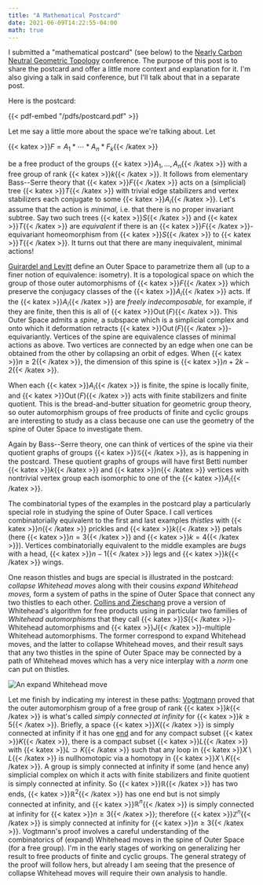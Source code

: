 ```yaml
---
title: "A Mathematical Postcard"
date: 2021-06-09T14:22:55-04:00
math: true
---
```


I submitted a "mathematical postcard" (see below)
to the [Nearly Carbon Neutral Geometric Topology][NCNGT] conference.
The purpose of this post is to share the postcard
and offer a little more context and explanation for it.
I'm also giving a talk in said conference,
but I'll talk about that in a separate post.

Here is the postcard:

{{< pdf-embed "/pdfs/postcard.pdf" >}}

Let me say a little more about the space we're talking about.
Let

{{< katex >}}$F = A_1*\dotsb*A_n*F_k${{< /katex >}}

be a free product of the groups {{< katex >}}$A_1,\dotsc,A_n${{< /katex >}} with a free group of rank {{< katex >}}$k${{< /katex >}}.
It follows from elementary Bass--Serre theory
that {{< katex >}}$F${{< /katex >}} acts on a (simplicial) tree {{< katex >}}$T${{< /katex >}} with trivial edge stabilizers
and vertex stabilizers each conjugate to some {{< katex >}}$A_i${{< /katex >}}.
Let's assume that the action is *minimal,* i.e. that there is no proper invariant subtree.
Say two such trees {{< katex >}}$S${{< /katex >}} and {{< katex >}}$T${{< /katex >}} are *equivalent* if there is an {{< katex >}}$F${{< /katex >}}-equivariant homeomorphism from {{< katex >}}$S${{< /katex >}} to {{< katex >}}$T${{< /katex >}}.
It turns out that there are many inequivalent, minimal actions!

[Guirardel and Levitt][GuirardelLevitt] define an Outer Space to parametrize them all
(up to a finer notion of equivalence: isometry).
It is a topological space on which the group of those outer automorphisms of {{< katex >}}$F${{< /katex >}}
which preserve the conjugacy classes of the {{< katex >}}$A_i${{< /katex >}} acts.
If the {{< katex >}}$A_i${{< /katex >}} are *freely indecomposable,* for example, if they are finite,
then this is all of {{< katex >}}$\operatorname{Out}(F)${{< /katex >}}.
This Outer Space admits a *spine,*
a subspace which is a simplicial complex
and onto which it deformation retracts {{< katex >}}$\operatorname{Out}(F)${{< /katex >}}-equivariantly.
Vertices of the spine are equivalence classes of minimal actions as above.
Two vertices are connected by an edge when one can be obtained from the other by collapsing an orbit of edges.
When {{< katex >}}$n \ge 2${{< /katex >}}, the dimension of this spine is {{< katex >}}$n + 2k - 2${{< /katex >}}.

When each {{< katex >}}$A_i${{< /katex >}} is finite, the spine is locally finite,
and {{< katex >}}$\operatorname{Out}(F)${{< /katex >}} acts with finite stabilizers and finite quotient.
This is the bread-and-butter situation for geometric group theory,
so outer automorphism groups of free products of finite and cyclic groups are interesting to study as a class
because one can use the geometry of the spine of Outer Space to investigate them.

Again by Bass--Serre theory, one can think of vertices of the spine
via their quotient graphs of groups {{< katex >}}$\mathcal{G}${{< /katex >}},
as is happening in the postcard.
These quotient graphs of groups will have first Betti number {{< katex >}}$k${{< /katex >}}
and {{< katex >}}$n${{< /katex >}} vertices with nontrivial vertex group each isomorphic to one of the {{< katex >}}$A_i${{< /katex >}}.

The combinatorial types of the examples in the postcard play a particularly special role
in studying the spine of Outer Space.
I call vertices combinatorially equivalent to the first and last examples *thistles*
with {{< katex >}}$n${{< /katex >}} prickles and {{< katex >}}$k${{< /katex >}} petals (here {{< katex >}}$n = 3${{< /katex >}} and {{< katex >}}$k = 4${{< /katex >}}).
Vertices combinatorially equivalent to the middle examples are *bugs*
with a head, {{< katex >}}$n-1${{< /katex >}} legs and {{< katex >}}$k${{< /katex >}} wings.

One reason thistles and bugs are special is illustrated in the postcard:
*collapse Whitehead moves* along with their cousins *expand Whitehead moves,*
form a system of paths in the spine of Outer Space that connect any two thistles to each other.
[Collins and Zieschang][CollinsZieschang] prove a version of Whitehead's algorithm for free products
using in particular two families of *Whitehead automorphisms* that they call {{< katex >}}$S${{< /katex >}}-Whitehead automorphisms
and {{< katex >}}$J${{< /katex >}}-multiple Whitehead automorphisms.
The former correspond to expand Whitehead moves, and the latter to collapse Whitehead moves,
and their result says that any two thistles in the spine of Outer Space may be connected by a path of Whitehead moves
which has a very nice interplay with a *norm* one can put on thistles.

![An expand Whitehead move](/img/expandWhitehead.png)

Let me finish by indicating my interest in these paths:
[Vogtmann][Vogtmann] proved that the outer automorphism group of a free group of rank {{< katex >}}$k${{< /katex >}}
is what's called *simply connected at infinity* for {{< katex >}}$k \ge 5${{< /katex >}}.
Briefly, a space {{< katex >}}$X${{< /katex >}} is simply connected at infinity if it has one [end][ends] 
and for any compact subset {{< katex >}}$K${{< /katex >}},
there is a compact subset {{< katex >}}$L${{< /katex >}} with {{< katex >}}$L \supset K${{< /katex >}} such that
any loop in {{< katex >}}$X\setminus L${{< /katex >}} is nullhomotopic via a homotopy in {{< katex >}}$X\setminus K${{< /katex >}}.
A group is simply connected at infinity if some (and hence any) simplicial complex
on which it acts with finite stabilizers and finite quotient is simply connected at infinity.
So {{< katex >}}$\mathbb{R}${{< /katex >}} has two ends, {{< katex >}}$\mathbb{R}^2${{< /katex >}} has one end but is not simply connected at infinity,
and {{< katex >}}$\mathbb{R}^{n}${{< /katex >}} is simply connected at infinity for {{< katex >}}$n \ge 3${{< /katex >}};
therefore {{< katex >}}$\mathbb{Z}^n${{< /katex >}} is simply connected at infinity for {{< katex >}}$n \ge 3${{< /katex >}}.
Vogtmann's proof involves a careful understanding of the combinatorics of (expand) Whitehead moves
in the spine of Outer Space (for a free group).
I'm in the early stages of working on generalizing her result to free products of finite and cyclic groups.
The general strategy of the proof will follow hers,
but already I am seeing that the presence of collapse Whitehead moves will require their own analysis to handle.

[NCNGT]: https://www.ncngt.org
[GuirardelLevitt]: https://arxiv.org/abs/math/0501288
[CollinsZieschang]: https://link.springer.com/article/10.1007%2FBF01236258
[Vogtmann]: https://www.sciencedirect.com/science/article/pii/004093839400042J
[ends]: https://en.wikipedia.org/wiki/End_(topology)
